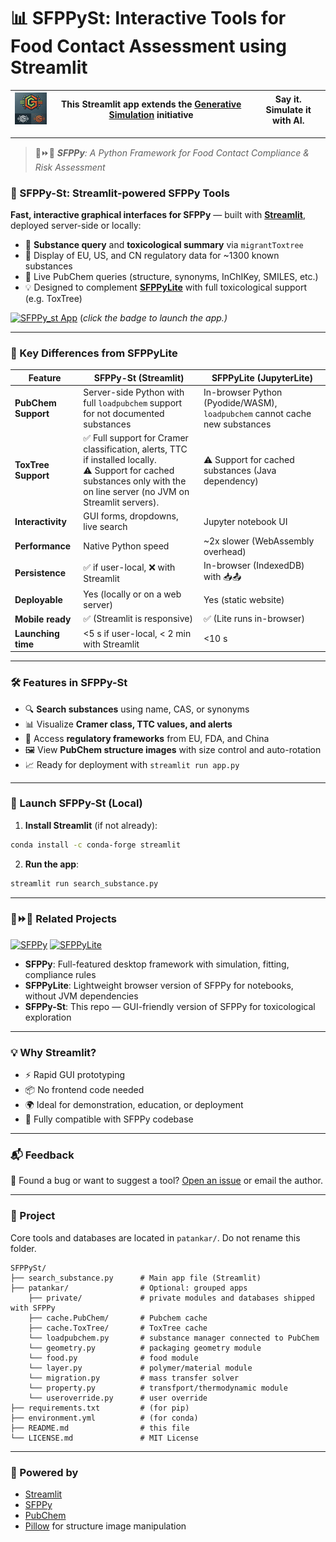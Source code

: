 # **📊 SFPPySt: Interactive Tools for Food Contact Assessment using Streamlit**

<div align="center">

| ![Generative Simulation](https://github.com/ovitrac/SFPPylite/raw/main/extra/assets/logo.png) | This Streamlit app extends the [Generative Simulation](https://github.com/ovitrac/generativeSimulation) initiative | Say it.<br />Simulate it with AI. |
| ------------------------------------------------------------ | ------------------------------------------------------------ | --------------------------------- |

</div>

---

> 🍏⏩🍎 ***SFPPy**: A Python Framework for Food Contact Compliance & Risk Assessment*  

### 🚀 SFPPy-St: Streamlit-powered SFPPy Tools

**Fast, interactive graphical interfaces for SFPPy** — built with [**Streamlit**](https://streamlit.io), deployed server-side or locally:

- 🧪 **Substance query** and **toxicological summary** via `migrantToxtree`
- 🧬 Display of EU, US, and CN regulatory data for ~1300 known substances
- 🧾 Live PubChem queries (structure, synonyms, InChIKey, SMILES, etc.)
- 💡 Designed to complement [**SFPPyLite**](https://github.com/ovitrac/SFPPylite) with full toxicological support (e.g. ToxTree)

[![SFPPy_st App](https://img.shields.io/badge/SFPPy_st-Search%20Substance-4CAF50?logo=streamlit&logoColor=white)](https://sfppyst.streamlit.app/) (*click the badge to launch the app.)*

---

### 🎯 Key Differences from SFPPyLite

| Feature             | **SFPPy-St (Streamlit)**                                     | **SFPPyLite (JupyterLite)**                                  |
| ------------------- | ------------------------------------------------------------ | ------------------------------------------------------------ |
| **PubChem Support** | Server-side Python with full `loadpubchem` support for not documented substances | In-browser Python (Pyodide/WASM), `loadpubchem` cannot cache new substances |
| **ToxTree Support** | ✅ Full support for Cramer classification, alerts, TTC if installed locally. <br />⚠️ Support for cached substances only with the on line server (no JVM on Streamlit servers). | ⚠️ Support for cached substances (Java dependency)            |
| **Interactivity**   | GUI forms, dropdowns, live search                            | Jupyter notebook UI                                          |
| **Performance**     | Native Python speed                                          | ~2x slower (WebAssembly overhead)                            |
| **Persistence**     | ✅ if user-local, ❌ with Streamlit                            | In-browser (IndexedDB) with 📥📤                               |
| **Deployable**      | Yes (locally or on a web server)                             | Yes (static website)                                         |
| **Mobile ready**    | ✅ (Streamlit is responsive)                                  | ✅ (Lite runs in-browser)                                     |
| **Launching time**  | <5 s if user-local, < 2 min with Streamlit                   | <10 s                                                        |

---

### 🛠 Features in SFPPy-St

- 🔍 **Search substances** using name, CAS, or synonyms
- 📊 Visualize **Cramer class, TTC values, and alerts**
- 🧾 Access **regulatory frameworks** from EU, FDA, and China
- 🖼 View **PubChem structure images** with size control and auto-rotation
- 📈 Ready for deployment with `streamlit run app.py`

---

### 🧪 Launch SFPPy-St (Local)

1. **Install Streamlit** (if not already):
```bash
conda install -c conda-forge streamlit
```

2. **Run the app**:
```bash
streamlit run search_substance.py
```

---

### 🍏⏩🍎 Related Projects

[![SFPPy](https://img.shields.io/badge/SFPPy-%F0%9F%8D%8F%E2%8F%A9%F0%9F%8D%8E_PARENT%20PROJECT-4CAF50?style=for-the-badge&logo=python)](https://github.com/ovitrac/SFPPy)
[![SFPPyLite](https://img.shields.io/badge/SFPPyLite-Launch%20in%20Browser-blueviolet?logo=jupyter&style=for-the-badge)](https://github.com/ovitrac/SFPPyLite)

- **SFPPy**: Full-featured desktop framework with simulation, fitting, compliance rules
- **SFPPyLite**: Lightweight browser version of SFPPy for notebooks, without JVM dependencies
- **SFPPy-St**: This repo — GUI-friendly version of SFPPy for toxicological exploration

---

### 💡 Why Streamlit?

- ⚡ Rapid GUI prototyping
- 📦 No frontend code needed
- 🌍 Ideal for demonstration, education, or deployment
- 📜 Fully compatible with SFPPy codebase

---

### 📬 Feedback

💬 Found a bug or want to suggest a tool? [Open an issue](https://github.com/ovitrac/SFPPy/issues) or email the author.

---

### 📁 Project

Core tools and databases are located in `patankar/`. Do not rename this folder.

```
SFPPySt/
├── search_substance.py      # Main app file (Streamlit)
├── patankar/                # Optional: grouped apps
    ├── private/             # private modules and databases shipped with SFPPy
    ├── cache.PubChem/       # Pubchem cache 
    ├── cache.ToxTree/       # ToxTree cache
    └── loadpubchem.py       # substance manager connected to PubChem
    └── geometry.py          # packaging geometry module
    └── food.py              # food module
    └── layer.py             # polymer/material module
    └── migration.py         # mass transfer solver
    └── property.py          # transfport/thermodynamic module
    └── useroverride.py      # user override
├── requirements.txt         # (for pip)
├── environment.yml          # (for conda)
├── README.md                # this file
└── LICENSE.md               # MIT License
```

---

### 🧰 Powered by

- [Streamlit](https://streamlit.io)
- [SFPPy](https://github.com/ovitrac/SFPPy)
- [PubChem](https://pubchem.ncbi.nlm.nih.gov/)
- [Pillow](https://pillow.readthedocs.io/) for structure image manipulation